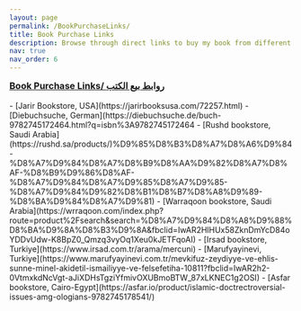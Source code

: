 ```yaml
---
layout: page
permalink: /BookPurchaseLinks/
title: Book Purchase Links
description: Browse through direct links to buy my book from different online retailers
nav: true
nav_order: 6
---
```


<div style="font-size: 1.0rem; font-weight: bold; text-decoration: underline;">
Book Purchase Links/ روابط بيع الكتب
</div>
<br>
- [Jarir Bookstore, USA](https://jarirbooksusa.com/72257.html)
- [Diebuchsuche, German](https://diebuchsuche.de/buch-9782745172464.html?q=isbn%3A9782745172464
- [Rushd bookstore, Saudi Arabia](https://rushd.sa/products/)%D9%85%D8%B3%D8%A7%D8%A6%D9%84-%D8%A7%D9%84%D8%A7%D8%B9%D8%AA%D9%82%D8%A7%D8%AF-%D8%B9%D9%86%D8%AF-%D8%A7%D9%84%D8%A7%D9%85%D8%A7%D9%85-%D8%A7%D9%84%D9%82%D8%B1%D8%B7%D8%A8%D9%89-%D8%BA%D9%84%D8%A7%D9%81)
- [Warraqoon bookstore, Saudi Arabia](https://wrraqoon.com/index.php?route=product%2Fsearch&search=%D8%A7%D9%84%D8%A8%D9%88%D8%BA%D9%8A%D8%B3%D9%8A&fbclid=IwAR2HlHUx58ZknDmYcD84oYDDvUdw-K8BpZ0_Qmzq3vyOq1Xeu0kJETFqoAI)
- [Irsad bookstore, Turkiye](https://www.irsad.com.tr/arama/mercuni)
- [Marufyayinevi, Turkiye](https://www.marufyayinevi.com.tr/mevkifuz-zeydiyye-ve-ehlis-sunne-minel-akidetil-ismailiyye-ve-felsefetiha-10811?fbclid=IwAR2h2-0VtmxkdNcVgt-aJiXDHsTgziYfmivOXUBmoBTW_87xLKNEC1g2OSI)
- [Asfar bookstore, Cairo-Egypt](https://asfar.io/product/islamic-doctrectroversial-issues-amg-ologians-9782745178541/)
